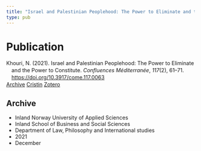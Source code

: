 ```yaml
---
title: "Israel and Palestinian Peoplehood: The Power to Eliminate and the Power to Constitute"
type: pub
---
```

<h1>Publication</h1>
<article id="csl-bib-container-HQFHUYDU" class="csl-bib-container">
  <div class="csl-bib-body" style="line-height: 1.35; padding-left: 1em; text-indent:-1em;">
  <div class="csl-entry">Khouri, N. (2021). Israel and Palestinian Peoplehood: The Power to Eliminate and the Power to Constitute. <i>Confluences M&#xE9;diterran&#xE9;e</i>, <i>117</i>(2), 61&#x2013;71. <a href="https://doi.org/10.3917/come.117.0063">https://doi.org/10.3917/come.117.0063</a></div>
</div>
  <div class="csl-bib-buttons">
    <a href="#taxonomy-article-HQFHUYDU" class="csl-bib-button">Archive</a>
    <a href="https://app.cristin.no/results/show.jsf?id=1965633" alt="Cristin URL" class="csl-bib-button">Cristin</a>
    <a href="http://zotero.org/groups/5022929/items/HQFHUYDU" alt="Zotero URL" class="csl-bib-button">Zotero</a>
  </div>
  <div id="csl-bib-meta-container-HQFHUYDU"></div>
</article>
<div id="csl-bib-meta-HQFHUYDU" class="csl-bib-meta">
  <article id="taxonomy-article-HQFHUYDU" class="taxonomy-article">
    <h1>Archive</h1>
    <ul>
      <li>Inland Norway University of Applied Sciences</li>
      <li>Inland School of Business and Social Sciences</li>
      <li>Department of Law, Philosophy and International studies</li>
      <li>2021</li>
      <li>December</li>
    </ul>
  </article>
</div>
